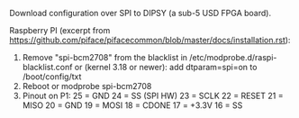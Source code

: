 Download configuration over SPI to DIPSY (a sub-5 USD FPGA board).

Raspberry PI (excerpt from https://github.com/piface/pifacecommon/blob/master/docs/installation.rst):
1. Remove "spi-bcm2708" from the blacklist in /etc/modprobe.d/raspi-blacklist.conf
   or (kernel 3.18 or newer): add dtparam=spi=on to /boot/config/txt
2. Reboot or modprobe spi-bcm2708
3. Pinout on P1:
	25 = GND
	24 = SS (SPI HW)
	23 = SCLK
	22 = RESET
	21 = MISO
	20 = GND
	19 = MOSI
	18 = CDONE
	17 = +3.3V
	16 = SS

